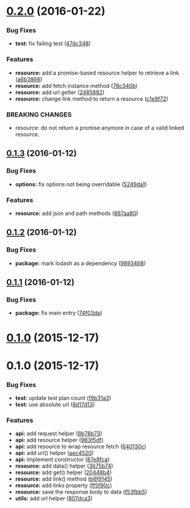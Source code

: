 <a name="0.2.0"></a>
# [0.2.0](https://github.com/stephanebachelier/halapi/compare/0.2.0...v0.2.0) (2016-01-22)


### Bug Fixes

* **test:** fix failing test ([47dc348](https://github.com/stephanebachelier/halapi/commit/47dc348))

### Features

* **resource:** add a promise-based resource helper to retrieve a link ([a6b3866](https://github.com/stephanebachelier/halapi/commit/a6b3866))
* **resource:** add fetch instance method ([78c340b](https://github.com/stephanebachelier/halapi/commit/78c340b))
* **resource:** add url getter ([2485882](https://github.com/stephanebachelier/halapi/commit/2485882))
* **resource:** change link method to return a resource ([c1e9f72](https://github.com/stephanebachelier/halapi/commit/c1e9f72))


### BREAKING CHANGES

* resource: do not return a promise anymore in case of a valid linked resource.



<a name="0.1.3"></a>
## [0.1.3](https://github.com/stephanebachelier/halapi/compare/0.1.3...v0.1.3) (2016-01-12)


### Bug Fixes

* **options:** fix options not being overridable ([5249da1](https://github.com/stephanebachelier/halapi/commit/5249da1))

### Features

* **resource:** add json and path methods ([887aa80](https://github.com/stephanebachelier/halapi/commit/887aa80))



<a name="0.1.2"></a>
## [0.1.2](https://github.com/stephanebachelier/halapi/compare/0.1.2...v0.1.2) (2016-01-12)


### Bug Fixes

* **package:** mark lodash as a dependency ([9893468](https://github.com/stephanebachelier/halapi/commit/9893468))



<a name="0.1.1"></a>
## [0.1.1](https://github.com/stephanebachelier/halapi/compare/0.1.1...v0.1.1) (2016-01-12)


### Bug Fixes

* **package:** fix main entry ([74f03da](https://github.com/stephanebachelier/halapi/commit/74f03da))



<a name="0.1.0"></a>
# [0.1.0](https://github.com/stephanebachelier/halapi/compare/0.1.0...v0.1.0) (2015-12-17)




<a name="0.1.0"></a>
# 0.1.0 (2015-12-17)


### Bug Fixes

* **test:** update test plan count ([f9b31a3](https://github.com/stephanebachelier/halapi/commit/f9b31a3))
* **test:** use absolute url ([8d17d13](https://github.com/stephanebachelier/halapi/commit/8d17d13))

### Features

* **api:** add request helper ([6b78b73](https://github.com/stephanebachelier/halapi/commit/6b78b73))
* **api:** add resource helper ([983f5df](https://github.com/stephanebachelier/halapi/commit/983f5df))
* **api:** add resource to wrap resource fetch ([640130c](https://github.com/stephanebachelier/halapi/commit/640130c))
* **api:** add url() helper ([aec4520](https://github.com/stephanebachelier/halapi/commit/aec4520))
* **api:** implement constructor ([87e8fca](https://github.com/stephanebachelier/halapi/commit/87e8fca))
* **resource:** add data() helper ([3675b74](https://github.com/stephanebachelier/halapi/commit/3675b74))
* **resource:** add get() helper ([20448b4](https://github.com/stephanebachelier/halapi/commit/20448b4))
* **resource:** add link() method ([b6f9145](https://github.com/stephanebachelier/halapi/commit/b6f9145))
* **resource:** add links property ([ff5f90c](https://github.com/stephanebachelier/halapi/commit/ff5f90c))
* **resource:** save the response body to data ([f53fbb5](https://github.com/stephanebachelier/halapi/commit/f53fbb5))
* **utils:** add url helper ([807dca3](https://github.com/stephanebachelier/halapi/commit/807dca3))



